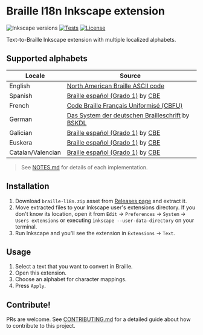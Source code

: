 # Braille l18n Inkscape extension

![Inkscape versions][inkscape-versions-badge]
[![Tests][tests-image]][tests-link]
[![License][license-image]][license-link]

Text-to-Braille Inkscape extension with multiple localized alphabets.

## Supported alphabets

| Locale | Source |
| ------ | ------ |
| English | [North American Braille ASCII code][en-wiki] |
| Spanish | [Braille español (Grado 1)][es-cbe-guide] by [CBE][cbe-once] |
| French  | [Code Braille Français Uniformisé (CBFU)][fr-cbfu] |
| German  | [Das System der deutschen Brailleschrift][de-system] by [BSKDL][bskdl]|
| Galician | [Braille español (Grado 1)][es-cbe-guide] by [CBE][cbe-once] |
| Euskera | [Braille español (Grado 1)][es-cbe-guide] by [CBE][cbe-once] |
| Catalan/Valencian | [Braille español (Grado 1)][es-cbe-guide] by [CBE][cbe-once] |

> See [NOTES.md][notes] for details of each implementation.

## Installation

1. Download `braille-l18n.zip` asset from [Releases page][releases] and extract
 it.
1. Move extracted files to your Inkscape user's extensions directory. If you
 don't know its location, open it from `Edit` -> `Preferences` -> `System` ->
 `Users extensions` or executing `inkscape --user-data-directory` on your terminal.
1. Run Inkscape and you'll see the extension in `Extensions` -> `Text`.

## Usage

1. Select a text that you want to convert in Braille.
1. Open this extension.
1. Choose an alphabet for character mappings.
1. Press `Apply`.

## Contribute!

PRs are welcome. See [CONTRIBUTING.md][contribution-guide] for a detailed guide
about how to contribute to this project.

<!-- Badges -->

[inkscape-versions-badge]: https://img.shields.io/static/v1?label=inkscape&message=1.0%20|%201.1%20|%201.2&color=blue&logo=Inkscape
[tests-image]: https://img.shields.io/github/actions/workflow/status/mondeja/inkscape-braille-l18n-ext/ci.yml?branch=master&logo=github&label=tests
[tests-link]: https://github.com/mondeja/inkscape-braille-l18n-ext/actions?query=workflow%3ACI
[license-image]: https://img.shields.io/static/v1?label=license&message=BSD-3-Clause&color=brightgreen&logo=freebsd
[license-link]: https://github.com/mondeja/inkscape-braille-l18n-ext/blob/master/LICENSE

<!-- Internal links -->

[notes]: https://github.com/mondeja/inkscape-braille-l18n-ext/blob/master/NOTES.md
[releases]: https://github.com/mondeja/inkscape-braille-l18n-ext/releases
[contribution-guide]: https://github.com/mondeja/inkscape-braille-l18n-ext/blob/master/CONTRIBUTING.md

<!-- Sources -->

[en-wiki]: https://en.wikipedia.org/wiki/Braille_ASCII
[es-cbe-guide]: https://sid.usal.es/idocs/F8/FDO12069/signografiabasica.pdf
[cbe-once]: https://www.once.es/servicios-sociales/braille/comision-braille-espanola/comision-braille-espanola-cbe
[fr-cbfu]: https://www.avh.asso.fr/sites/default/files/cbfu_edition_internationale_1.pdf
[de-system]: http://bskdl.org/textschrift.html
[bskdl]: http://bskdl.org
